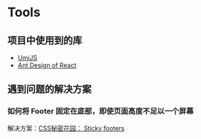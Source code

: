 # Tools

## 项目中使用到的库

* [UmiJS](https://umijs.org/zh/guide/)
* [Ant Design of React](https://ant.design/docs/react/introduce-cnhttps://ant.design/docs/react/introduce-cn)

## 遇到问题的解决方案

### 如何将 Footer 固定在底部，即使页面高度不足以一个屏幕

解决方案：[CSS秘密花园： Sticky footers](https://www.w3cplus.com/css3/css-secrets/sticky-footers.html)
